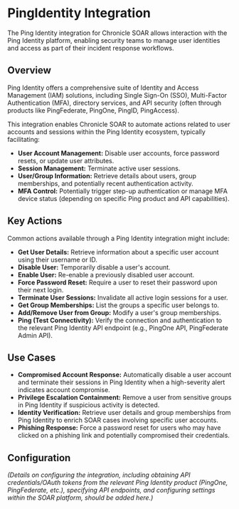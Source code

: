 # PingIdentity Integration

The Ping Identity integration for Chronicle SOAR allows interaction with the Ping Identity platform, enabling security teams to manage user identities and access as part of their incident response workflows.

## Overview

Ping Identity offers a comprehensive suite of Identity and Access Management (IAM) solutions, including Single Sign-On (SSO), Multi-Factor Authentication (MFA), directory services, and API security (often through products like PingFederate, PingOne, PingID, PingAccess).

This integration enables Chronicle SOAR to automate actions related to user accounts and sessions within the Ping Identity ecosystem, typically facilitating:

*   **User Account Management:** Disable user accounts, force password resets, or update user attributes.
*   **Session Management:** Terminate active user sessions.
*   **User/Group Information:** Retrieve details about users, group memberships, and potentially recent authentication activity.
*   **MFA Control:** Potentially trigger step-up authentication or manage MFA device status (depending on specific Ping product and API capabilities).

## Key Actions

Common actions available through a Ping Identity integration might include:

*   **Get User Details:** Retrieve information about a specific user account using their username or ID.
*   **Disable User:** Temporarily disable a user's account.
*   **Enable User:** Re-enable a previously disabled user account.
*   **Force Password Reset:** Require a user to reset their password upon their next login.
*   **Terminate User Sessions:** Invalidate all active login sessions for a user.
*   **Get Group Memberships:** List the groups a specific user belongs to.
*   **Add/Remove User from Group:** Modify a user's group memberships.
*   **Ping (Test Connectivity):** Verify the connection and authentication to the relevant Ping Identity API endpoint (e.g., PingOne API, PingFederate Admin API).

## Use Cases

*   **Compromised Account Response:** Automatically disable a user account and terminate their sessions in Ping Identity when a high-severity alert indicates account compromise.
*   **Privilege Escalation Containment:** Remove a user from sensitive groups in Ping Identity if suspicious activity is detected.
*   **Identity Verification:** Retrieve user details and group memberships from Ping Identity to enrich SOAR cases involving specific user accounts.
*   **Phishing Response:** Force a password reset for users who may have clicked on a phishing link and potentially compromised their credentials.

## Configuration

*(Details on configuring the integration, including obtaining API credentials/OAuth tokens from the relevant Ping Identity product (PingOne, PingFederate, etc.), specifying API endpoints, and configuring settings within the SOAR platform, should be added here.)*
